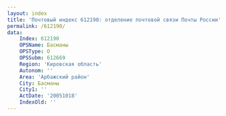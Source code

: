 ```yaml
---
layout: index
title: 'Почтовый индекс 612190: отделение почтовой связи Почты России'
permalink: /612190/
data:
    Index: 612190
    OPSName: Басманы
    OPSType: О
    OPSSubm: 612669
    Region: 'Кировская область'
    Autonom: ''
    Area: 'Арбажский район'
    City: Басманы
    City1: ''
    ActDate: '20051018'
    IndexOld: ''
---
```

